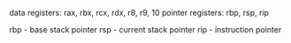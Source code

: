 data registers: rax, rbx, rcx, rdx, r8, r9, 10
pointer registers: rbp, rsp, rip

rbp - base stack pointer
rsp - current stack pointer
rip - instruction pointer

